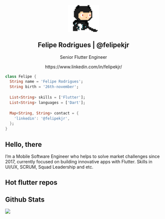 <p align="center">
 <img width="100px" src="https://github.com/hendrasob/hendrasob/blob/master/assets/github.gif" align="center" alt="Hendrasob's GitHub Readme" />
 <h2 align="center">Felipe Rodrigues | @felipekjr</h2>
 <p align="center">Senior Flutter Engineer</p>
 <p align="center"> https://www.linkedin.com/in/felipekjr/</p>
</p>

```dart
class Felipe {
  String name = 'Felipe Rodrigues';
  String birth = '26th-november';
  
  List<String> skills = ['Flutter'];
  List<String> languages = ['Dart'];
  
  Map<String, String> contact = {
    'linkedin': '@felipekjr',
  };
}
```

## Hello, there

I’m a Mobile Software Engineer who helps to solve market challenges since 2017, currently focused on building innovative apps with Flutter. Skills in UI/UX, SCRUM, Squad Leadership and etc.

## Hot flutter repos

## Github Stats
 
 <a href="https://github.com/felipekjr">
  <img height="180em" src="https://github-readme-stats.vercel.app/api?username=felipekjr&theme=midnight-purple&show_icons=true" />
</a> 
 
